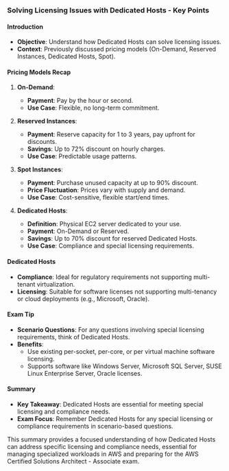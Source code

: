 ### Solving Licensing Issues with Dedicated Hosts - Key Points

#### Introduction
- **Objective**: Understand how Dedicated Hosts can solve licensing issues.
- **Context**: Previously discussed pricing models (On-Demand, Reserved Instances, Dedicated Hosts, Spot).

#### Pricing Models Recap
1. **On-Demand**:
   - **Payment**: Pay by the hour or second.
   - **Use Case**: Flexible, no long-term commitment.

2. **Reserved Instances**:
   - **Payment**: Reserve capacity for 1 to 3 years, pay upfront for discounts.
   - **Savings**: Up to 72% discount on hourly charges.
   - **Use Case**: Predictable usage patterns.

3. **Spot Instances**:
   - **Payment**: Purchase unused capacity at up to 90% discount.
   - **Price Fluctuation**: Prices vary with supply and demand.
   - **Use Case**: Cost-sensitive, flexible start/end times.

4. **Dedicated Hosts**:
   - **Definition**: Physical EC2 server dedicated to your use.
   - **Payment**: On-Demand or Reserved.
   - **Savings**: Up to 70% discount for reserved Dedicated Hosts.
   - **Use Case**: Compliance and special licensing requirements.

#### Dedicated Hosts
- **Compliance**: Ideal for regulatory requirements not supporting multi-tenant virtualization.
- **Licensing**: Suitable for software licenses not supporting multi-tenancy or cloud deployments (e.g., Microsoft, Oracle).

#### Exam Tip
- **Scenario Questions**: For any questions involving special licensing requirements, think of Dedicated Hosts.
- **Benefits**:
  - Use existing per-socket, per-core, or per virtual machine software licensing.
  - Supports software like Windows Server, Microsoft SQL Server, SUSE Linux Enterprise Server, Oracle licenses.

#### Summary
- **Key Takeaway**: Dedicated Hosts are essential for meeting special licensing and compliance needs.
- **Exam Focus**: Remember Dedicated Hosts for any special licensing or compliance requirements in scenario-based questions.

This summary provides a focused understanding of how Dedicated Hosts can address specific licensing and compliance needs, essential for managing specialized workloads in AWS and preparing for the AWS Certified Solutions Architect - Associate exam.